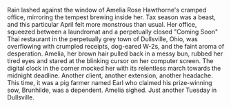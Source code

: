 Rain lashed against the window of Amelia Rose Hawthorne's cramped office, mirroring the tempest brewing inside her.  Tax season was a beast, and this particular April felt more monstrous than usual.  Her office, squeezed between a laundromat and a perpetually closed "Coming Soon" Thai restaurant in the perpetually grey town of Dullsville, Ohio, was overflowing with crumpled receipts, dog-eared W-2s, and the faint aroma of desperation.  Amelia, her brown hair pulled back in a messy bun, rubbed her tired eyes and stared at the blinking cursor on her computer screen.  The digital clock in the corner mocked her with its relentless march towards the midnight deadline.  Another client, another extension, another headache.  This time, it was a pig farmer named Earl who claimed his prize-winning sow, Brunhilde, was a dependent.  Amelia sighed.  Just another Tuesday in Dullsville.
